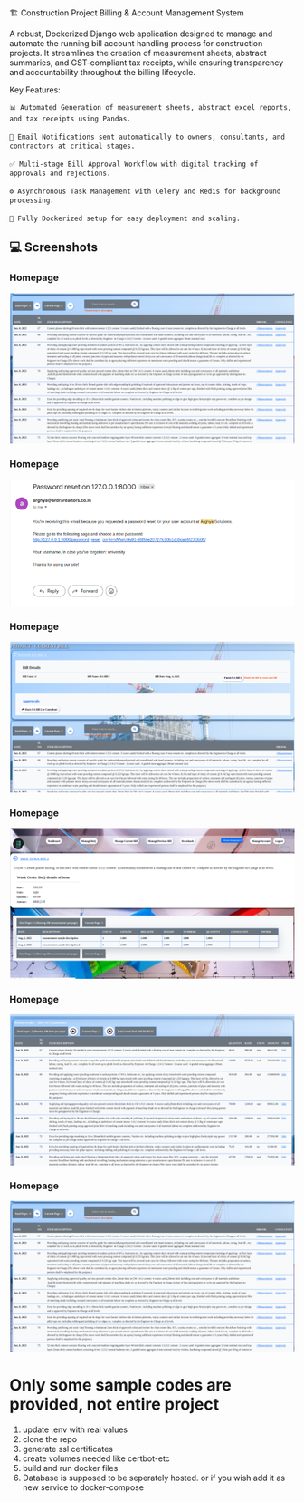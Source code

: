 🏗️ Construction Project Billing & Account Management System

A robust, Dockerized Django web application designed to manage and automate the running bill account handling process for construction projects. It streamlines the creation of measurement sheets, abstract summaries, and GST-compliant tax receipts, while ensuring transparency and accountability throughout the billing lifecycle.

Key Features:

    📊 Automated Generation of measurement sheets, abstract excel reports, and tax receipts using Pandas.

    📧 Email Notifications sent automatically to owners, consultants, and contractors at critical stages.

    ✅ Multi-stage Bill Approval Workflow with digital tracking of approvals and rejections.

    ⚙️ Asynchronous Task Management with Celery and Redis for background processing.

    🐳 Fully Dockerized setup for easy deployment and scaling.

## 💻 Screenshots
### Homepage
![Homepage](Screenshots/ActiveBillManagement.png)
### Homepage
![Homepage](Screenshots/CeleryEmail1.png)
### Homepage
![Homepage](Screenshots/CurrentBill.png)
### Homepage
![Homepage](Screenshots/MeasurementApprovalsStatus.png)
### Homepage
![Homepage](Screenshots/WorkOrderBOQpage.png)
### Homepage
![Homepage](Screenshots/ActiveBillManagement.png)



# Only some sample codes are provided, not entire project

1. update .env with real values
2. clone the repo
3. generate ssl certificates
4. create volumes needed like certbot-etc
5. build and run docker files
6. Database is supposed to be seperately hosted. or if you wish add it as new service to docker-compose


    
